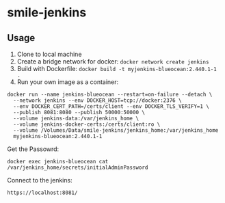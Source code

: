 # smile-jenkins

## Usage

1. Clone to local machine
2. Create a bridge network for docker: `docker network create jenkins`
3. Build with Dockerfile: `docker build -t myjenkins-blueocean:2.440.1-1 .`
4. Run your own image as a container:

```shell
docker run --name jenkins-blueocean --restart=on-failure --detach \
  --network jenkins --env DOCKER_HOST=tcp://docker:2376 \
  --env DOCKER_CERT_PATH=/certs/client --env DOCKER_TLS_VERIFY=1 \
  --publish 8081:8080 --publish 50000:50000 \
  --volume jenkins-data:/var/jenkins_home \
  --volume jenkins-docker-certs:/certs/client:ro \
  --volume /Volumes/Data/smile-jenkins/jenkins_home:/var/jenkins_home
  myjenkins-blueocean:2.440.1-1
```

Get the Passowrd:

```shell
docker exec jenkins-blueocean cat /var/jenkins_home/secrets/initialAdminPassword
```

Connect to the jenkins:

```shell
https://localhost:8081/
```
